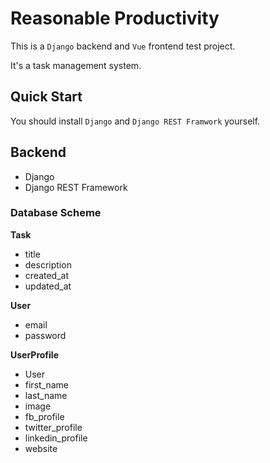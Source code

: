 <!--
 * @Description: Project Description
 * @Version: 1
 * @Author: Taki Guan
 * @Date: 2021-02-04 09:35:52
 * @LastEditors: Taki Guan
 * @LastEditTime: 2021-02-04 14:54:07
-->
# Reasonable Productivity

This is a `Django` backend and `Vue` frontend test project.

It's a task management system.

## Quick Start

You should install `Django` and `Django REST Framwork` yourself.

## Backend

- Django
- Django REST Framework


### Database Scheme
**Task**
* title
* description
* created_at
* updated_at

**User**
* email
* password

**UserProfile**
* User
* first_name
* last_name
* image
* fb_profile
* twitter_profile
* linkedin_profile
* website